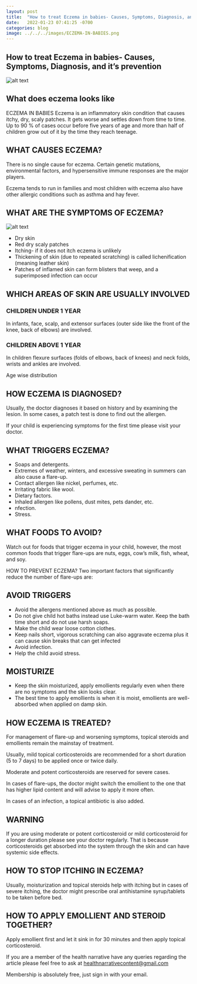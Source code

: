 ```yaml
---
layout: post
title:  "How to treat Eczema in babies- Causes, Symptoms, Diagnosis, and it’s prevention"
date:   2022-01-23 07:41:25 -0700
categories: blog
image: ../../../images/ECZEMA-IN-BABIES.png
---
```


## How to treat Eczema in babies- Causes, Symptoms, Diagnosis, and it’s prevention

![alt text](../../../images/ECZEMA-IN-BABIES.png)


## What does eczema looks like
ECZEMA IN BABIES
Eczema is an inflammatory skin condition that causes itchy, dry, scaly patches. It gets worse and settles down from time to time. Up to 90 % of cases occur before five years of age and more than half of children grow out of it by the time they reach teenage.

 

## WHAT CAUSES ECZEMA?
There is no single cause for eczema. Certain genetic mutations, environmental factors, and hypersensitive immune responses are the major players.

Eczema tends to run in families and most children with eczema also have other allergic conditions such as asthma and hay fever.

 

## WHAT ARE THE SYMPTOMS OF ECZEMA?

![alt text](../../../images/eczema-image-1-610x343.jpg)

- Dry skin
- Red dry scaly patches
- Itching- if it does not itch eczema is unlikely
- Thickening of skin (due to repeated scratching) is called lichenification (meaning leather skin)
- Patches of inflamed skin can form blisters that weep, and a superimposed infection can occur
 

## WHICH AREAS OF SKIN ARE USUALLY INVOLVED

### CHILDREN UNDER 1 YEAR
In infants, face, scalp, and extensor surfaces (outer side like the front of the knee, back of elbows) are involved.

### CHILDREN ABOVE 1 YEAR
In children flexure surfaces (folds of elbows, back of knees) and neck folds, wrists and ankles are involved.

Age wise distribution

## HOW ECZEMA IS DIAGNOSED?
Usually, the doctor diagnoses it based on history and by examining the lesion. In some cases, a patch test is done to find out the allergen.

If your child is experiencing symptoms for the first time please visit your doctor.

 

## WHAT TRIGGERS ECZEMA?
- Soaps and detergents.
- Extremes of weather, winters, and excessive sweating in summers can also cause a flare-up.
- Contact allergen like nickel, perfumes, etc.
- Irritating fabric like wool.
- Dietary factors.
- Inhaled allergen like pollens, dust mites, pets dander, etc.
- nfection.
- Stress.

## WHAT FOODS TO AVOID?
Watch out for foods that trigger eczema in your child, however, the most common foods that trigger flare-ups are nuts, eggs, cow’s milk, fish, wheat, and soy.

 

HOW TO PREVENT ECZEMA?
Two important factors that significantly reduce the number of flare-ups are:

 

## AVOID TRIGGERS

- Avoid the allergens mentioned above as much as possible.
- Do not give child hot baths instead use Luke-warm water. Keep the bath time short and do not use harsh soaps.
- Make the child wear loose cotton clothes.
- Keep nails short, vigorous scratching can also aggravate eczema plus it can cause skin breaks that can get infected
- Avoid infection.
- Help the child avoid stress.
 

## MOISTURIZE
- Keep the skin moisturized, apply emollients regularly even when there are no symptoms and the skin looks clear.
- The best time to apply emollients is when it is moist, emollients are well-absorbed when applied on damp skin.


## HOW ECZEMA IS TREATED?
 

For management of flare-up and worsening symptoms, topical steroids and emollients remain the mainstay of treatment.

Usually, mild topical corticosteroids are recommended for a short duration (5 to 7 days) to be applied once or twice daily.

Moderate and potent corticosteroids are reserved for severe cases.

In cases of flare-ups, the doctor might switch the emollient to the one that has higher lipid content and will advise to apply it more often.

In cases of an infection, a topical antibiotic is also added.

 

## WARNING
If you are using moderate or potent corticosteroid or mild corticosteroid for a longer duration please see your doctor regularly. That is because corticosteroids get absorbed into the system through the skin and can have systemic side effects.

## HOW TO STOP ITCHING IN ECZEMA?
Usually, moisturization and topical steroids help with itching but in cases of severe itching, the doctor might prescribe oral antihistamine syrup/tablets to be taken before bed.

## HOW TO APPLY EMOLLIENT AND STEROID TOGETHER?
Apply emollient first and let it sink in for 30 minutes and then apply topical corticosteroid.


If you are a member of the health narrative have any queries regarding the article please feel free to ask at healthnarrativecontent@gmail.com

Membership is absolutely free, just sign in with your email.